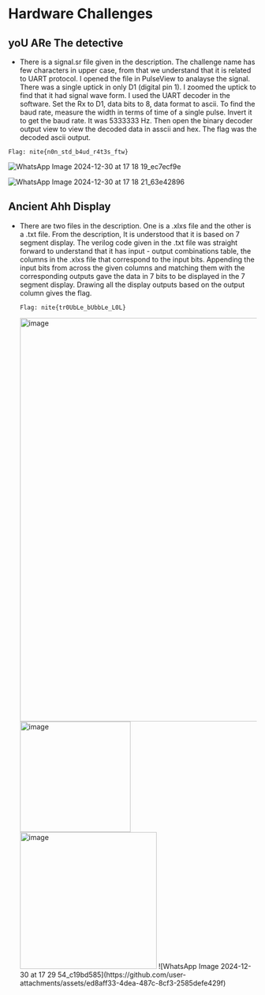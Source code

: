 # Hardware Challenges
## yoU ARe The detective
- There is a signal.sr file given in the description. The challenge name has few characters in upper case, from that we understand that it is related to UART protocol. I opened the file in PulseView to analayse the signal.
There was a single uptick in only D1 (digital pin 1). I zoomed the uptick to find that it had signal wave form. I used the UART decoder in the software. Set the Rx to D1, data bits to 8, data format to ascii. To find the baud rate,
measure the width in terms of time of a single pulse. Invert it to get the baud rate. It was 5333333 Hz. Then open the binary decoder output view to view the decoded data in asscii and hex. The flag was the decoded ascii output.

`Flag: nite{n0n_std_b4ud_r4t3s_ftw}`

![WhatsApp Image 2024-12-30 at 17 18 19_ec7ecf9e](https://github.com/user-attachments/assets/8946f555-7b12-48f2-8e0f-faa17000184e)

![WhatsApp Image 2024-12-30 at 17 18 21_63e42896](https://github.com/user-attachments/assets/41ab16e5-7bef-478e-a400-0cb3a9e2a2cd)

## Ancient Ahh Display 
- There are two files in the description. One is a .xlxs file and the other is a .txt file. From the description, It is understood that it is based on 7 segment display.
  The verilog code given in the .txt file was straight forward to understand that it has input - output combinations table, the columns in the .xlxs file that correspond to the input bits.
  Appending the input bits from across the given columns and matching them with the corresponding outputs gave the data in 7 bits to be displayed in the 7 segment display. Drawing all the
  display outputs based on the output column gives the flag.

  `Flag: nite{tr0UbLe_bUbbLe_L0L}`

  <img width="817" alt="image" src="https://github.com/user-attachments/assets/9b64a367-9413-49e1-9790-da94be443c59" />
  <img width="224" alt="image" src="https://github.com/user-attachments/assets/1da32704-14f8-4da0-9647-2cbf97fd8aed" />
  <img width="277" alt="image" src="https://github.com/user-attachments/assets/84fe3e3d-a2b4-4ef7-9b79-b16889b4bfab" />
  ![WhatsApp Image 2024-12-30 at 17 29 54_c19bd585](https://github.com/user-attachments/assets/ed8aff33-4dea-487c-8cf3-2585defe429f)

